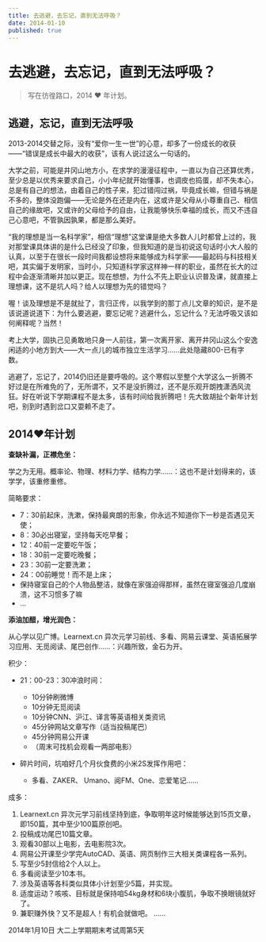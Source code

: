 ```yaml
---
title: 去逃避，去忘记，直到无法呼吸？
date: 2014-01-10
published: true
---
```


# 去逃避，去忘记，直到无法呼吸？

> 写在彷徨路口，2014 ❤ 年计划。

## 逃避，忘记，直到无法呼吸

2013-2014交替之际，没有“爱你一生一世”的心意，却多了一份成长的收获——“错误是成长中最大的收获”，该有人说过这么一句话的。

大学之前，可能是井冈山地方小，在求学的漫漫征程中，一直以为自己还算优秀，至少总是以优秀来要求自己，小小年纪就开始懂事，也调皮也捣蛋，却不失本心，总是有自己的想法，由着自己的性子来，犯过错闯过祸，毕竟成长嘛，但错与祸是不多的，整体没跑偏——无论是外在还是内在，这或许是父母从小尊重自己、相信自己的缘故吧，又或许的父母给予的自由，让我能够快乐幸福的成长，而又不违自己心意吧，不管孰因孰果，都是那么美好。

“我的理想是当一名科学家”，相信“理想”这堂课是绝大多数人儿时都曾上过的，我对那堂课具体讲的是什么已经没了印象，但我知道的是当初说这句话时小大人般的认真，以至于在很长一段时间我都设想将来能够成为科学家——最起码与科技相关吧，其实偏于发明家，当时小，只知道科学家这样神一样的职业，虽然在长大的过程中会逐渐清晰并加以更正。现在想想，为什么不先上职业认识普及课，就直接上理想课，这不是坑人吗？给人以理想为先的错觉吗？

喔！谈及理想是不是就扯了，言归正传，以我学到的那丁点儿文章的知识，是不是该说道说道下：为什么要逃避，要忘记呢？逃避什么，忘记什么？无法呼吸又该如何阐释呢？当然！

考上大学，固执己见勇敢地只身一人前往，第一次离开家、离开井冈山这么个安逸闲适的小地方到大——大一点儿的城市独立生活学习……此处隐藏800-已有字数。

逃避了，忘记了，2014仍旧还是要呼吸的。这个寒假以至整个大学这么一折腾不好过是在所难免的了，无所谓不，又不是没折腾过，还不是乐观开朗拽潇洒风流狂。好在听说下学期课程不是太多，该有时间给我折腾吧！先大致胡扯个新年计划吧，别到时遇到岔口又耍赖不走了。

## 2014❤年计划

**查缺补漏，正襟危坐：**

学之为无用。概率论、物理、材料力学、结构力学……：这也不是计划得来的，该学学，该重修重修。 

简略要求：

* 7：30前起床，洗漱，保持最爽朗的形象，你永远不知道你下一秒是否遇见天使；
* 8：30必出寝室，坚持每天吃早餐；
* 12：40前一定要吃午饭；
* 18：30前一定要吃晚餐；
* 23：30前一定要洗漱；
* 24：00前睡觉！而不是上床；
* 保持寝室自己的个人物品整洁，就像在家强迫得那样，虽然在寝室强迫几度崩溃，这不习惯多了嘛
* …

**添油加醋，增光润色：**

从心学以见广博。Learnext.cn 异次元学习前线、多看、网易云课堂、英语拓展学习应用、无觅阅读、尾巴创作……：兴趣所致，金石为开。 

积少：

* 21：00-23：30冲浪时间：
    * 10分钟刷微博
    * 10分钟无觅阅读
    * 10分钟CNN、沪江、译言等英语相关类资讯
    * 45分钟网站文章写作（适当投稿尾巴）
    * 45分钟网易公开课
    * （周末可找机会观看一两部电影）

* 碎片时间，坑咱好几个月伙食费的小米2S发挥作用吧：
    * 多看、ZAKER、 Umano、阅FM、One、恋爱笔记……

成多：

1. Learnext.cn 异次元学习前线坚持到底，争取明年这时候能够达到15页文章，即150篇，其中至少100篇原创吧。
2. 投稿成功尾巴10篇文章。
3. 观看30部以上电影，去电影院3次。
4. 网易公开课至少学完AutoCAD、英语、网页制作三大相关类课程各一系列。
5. 写至少5封信给2个人以上。
6. 多看阅读至少10本书。
7. 涉及英语等各科类似具体小计划至少5篇，并实现。
8. 适度运动？咳咳、目标就是保持咱54kg身材和6块小腹肌，争取不换眼镜就好了。
9. 兼职赚外快？又不是超人！有机会就做吧。
……

2014年1月10日   大二上学期期末考试周第5天